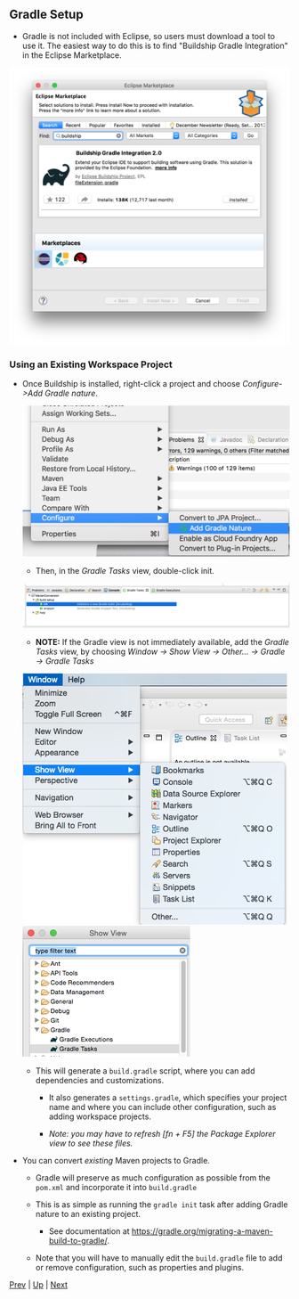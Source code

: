 ## Gradle Setup

* Gradle is not included with Eclipse, so users must download a tool to use it. The easiest way to do this is to find "Buildship Gradle Integration" in the Eclipse Marketplace.

![Buildship](images/buildship.png)

<a name="usingExisting"></a>

### Using an Existing Workspace Project

* Once Buildship is installed, right-click a project and choose _Configure->Add Gradle nature_.

  ![Buildship](images/gradleNature.png)
  
  * Then, in the _Gradle Tasks_ view, double-click init.
  
  ![Buildship](images/initGradle.png)

  * **NOTE:** If the Gradle view is not immediately available, add the _Gradle Tasks_ view, by choosing _Window -> Show View -> Other... -> Gradle -> Gradle Tasks_

  ![Buildship](images/gradleView.png)
  ![Buildship](images/gradleShowView.png)

  * This will generate a `build.gradle` script, where you can add dependencies and customizations.
  
    * It also generates a `settings.gradle`, which specifies your project name and where you can include other configuration, such as adding workspace projects.
  
    * _Note: you may have to refresh [fn + F5] the Package Explorer view to see these files._
  
* You can convert _existing_ Maven projects to Gradle.

  * Gradle will preserve as much configuration as possible from the `pom.xml` and incorporate it into `build.gradle`

  * This is as simple as running the `gradle init` task after adding Gradle nature to an existing project. 

    * See documentation at https://gradle.org/migrating-a-maven-build-to-gradle/.

  * Note that you will have to manually edit the `build.gradle` file to add or remove configuration, such as properties and plugins.

[Prev](README.md) | [Up](../README.md) | [Next](02_gradleConfig.md)
